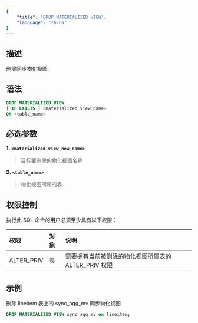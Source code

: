 ```yaml
---
{
    "title": "DROP MATERIALIZED VIEW",
    "language": "zh-CN"
}
---
```


## 描述

删除同步物化视图。

## 语法

```sql
DROP MATERIALIZED VIEW 
[ IF EXISTS ] <materialized_view_name>
ON <table_name>
```

## 必选参数

**1. `<materialized_view_new_name>`**

> 目标要删除的物化视图名称

**2. `<table_name>`**

> 物化视图所属的表

## 权限控制

执行此 SQL 命令的用户必须至少具有以下权限：

| 权限 | 对象 | 说明                                     |
| :---------------- | :------------- | :--------------------------------------------------- |
| ALTER_PRIV        | 表    | 需要拥有当前被删除的物化视图所属表的 ALTER_PRIV 权限 |

## 示例

删除 lineitem 表上的 sync_agg_mv 同步物化视图

```sql
DROP MATERIALIZED VIEW sync_agg_mv on lineitem;
```